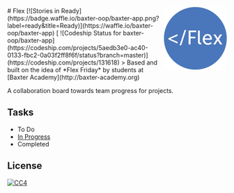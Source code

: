 <img src="icon.png" align="right">
# Flex [![Stories in Ready](https://badge.waffle.io/baxter-oop/baxter-app.png?label=ready&title=Ready)](https://waffle.io/baxter-oop/baxter-app) [ ![Codeship Status for baxter-oop/baxter-app](https://codeship.com/projects/5aedb3e0-ac40-0133-fbc2-0a03f2ff8f6f/status?branch=master)](https://codeship.com/projects/131618)
> Based and built on the idea of *Flex Friday* by students at [Baxter Academy](http://baxter-academy.org) 

A collaboration board towards team progress for projects. 

## Tasks 
- To Do
- [In Progress](https://github.com/baxter-oop/Baxter-App)
- Completed

## License 
[![CC4](https://licensebuttons.net/l/by-nc-sa/4.0/88x31.png)](http://creativecommons.org/licenses/by-nc-sa/4.0/)